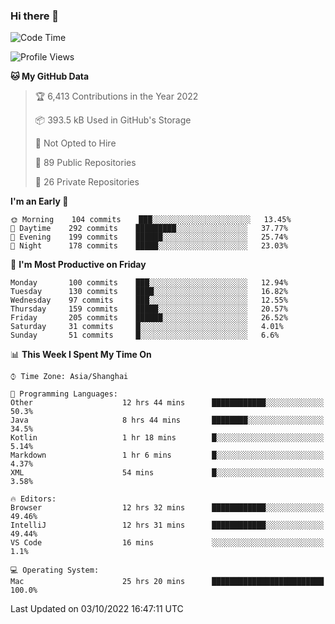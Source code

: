 ### Hi there 👋

<!--
**qbosen/qbosen** is a ✨ _special_ ✨ repository because its `README.md` (this file) appears on your GitHub profile.

Here are some ideas to get you started:

- 🔭 I’m currently working on ...
- 🌱 I’m currently learning ...
- 👯 I’m looking to collaborate on ...
- 🤔 I’m looking for help with ...
- 💬 Ask me about ...
- 📫 How to reach me: ...
- 😄 Pronouns: ...
- ⚡ Fun fact: ...
-->

<!--START_SECTION:waka-->
![Code Time](http://img.shields.io/badge/Code%20Time-1%2C022%20hrs%2047%20mins-blue)

![Profile Views](http://img.shields.io/badge/Profile%20Views-3-blue)

**🐱 My GitHub Data** 

> 🏆 6,413 Contributions in the Year 2022
 > 
> 📦 393.5 kB Used in GitHub's Storage 
 > 
> 🚫 Not Opted to Hire
 > 
> 📜 89 Public Repositories 
 > 
> 🔑 26 Private Repositories  
 > 
**I'm an Early 🐤** 

```text
🌞 Morning    104 commits    ███░░░░░░░░░░░░░░░░░░░░░░   13.45% 
🌆 Daytime    292 commits    █████████░░░░░░░░░░░░░░░░   37.77% 
🌃 Evening    199 commits    ██████░░░░░░░░░░░░░░░░░░░   25.74% 
🌙 Night      178 commits    █████░░░░░░░░░░░░░░░░░░░░   23.03%

```
📅 **I'm Most Productive on Friday** 

```text
Monday       100 commits    ███░░░░░░░░░░░░░░░░░░░░░░   12.94% 
Tuesday      130 commits    ████░░░░░░░░░░░░░░░░░░░░░   16.82% 
Wednesday    97 commits     ███░░░░░░░░░░░░░░░░░░░░░░   12.55% 
Thursday     159 commits    █████░░░░░░░░░░░░░░░░░░░░   20.57% 
Friday       205 commits    ██████░░░░░░░░░░░░░░░░░░░   26.52% 
Saturday     31 commits     █░░░░░░░░░░░░░░░░░░░░░░░░   4.01% 
Sunday       51 commits     █░░░░░░░░░░░░░░░░░░░░░░░░   6.6%

```


📊 **This Week I Spent My Time On** 

```text
⌚︎ Time Zone: Asia/Shanghai

💬 Programming Languages: 
Other                    12 hrs 44 mins      ████████████░░░░░░░░░░░░░   50.3% 
Java                     8 hrs 44 mins       ████████░░░░░░░░░░░░░░░░░   34.5% 
Kotlin                   1 hr 18 mins        █░░░░░░░░░░░░░░░░░░░░░░░░   5.14% 
Markdown                 1 hr 6 mins         █░░░░░░░░░░░░░░░░░░░░░░░░   4.37% 
XML                      54 mins             █░░░░░░░░░░░░░░░░░░░░░░░░   3.58%

🔥 Editors: 
Browser                  12 hrs 32 mins      ████████████░░░░░░░░░░░░░   49.46% 
IntelliJ                 12 hrs 31 mins      ████████████░░░░░░░░░░░░░   49.44% 
VS Code                  16 mins             ░░░░░░░░░░░░░░░░░░░░░░░░░   1.1%

💻 Operating System: 
Mac                      25 hrs 20 mins      █████████████████████████   100.0%

```


 Last Updated on 03/10/2022 16:47:11 UTC
<!--END_SECTION:waka-->
